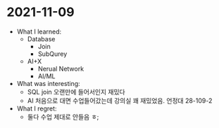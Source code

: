 # 2021-11-09

- What I learned: 
  - Database
    - Join
    - SubQurey
  - AI+X
    - Nerual Network
    - AI/ML
- What was interesting: 
  - SQL join 오랜만에 들어서인지 재밌다
  - AI 처음으로 대면 수업들어갔는데 강의실 꽤 재밌었음. 언정대 28-109-2  
- What I regret: 
  - 둘다 수업 제대로 안들음 ㅎ;